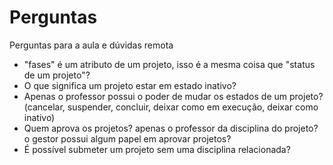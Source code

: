 # Perguntas

Perguntas para a aula e dúvidas remota

* "fases" é um atributo de um projeto, isso é a mesma coisa que "status de um projeto"?
* O que significa um projeto estar em estado inativo?
* Apenas o professor possui o poder de mudar os estados de um projeto? (cancelar, suspender, concluir, deixar como em execução, deixar como inativo)
* Quem aprova os projetos? apenas o professor da disciplina do projeto? o gestor possui algum papel em aprovar projetos?
* É possível submeter um projeto sem uma disciplina relacionada?
  

